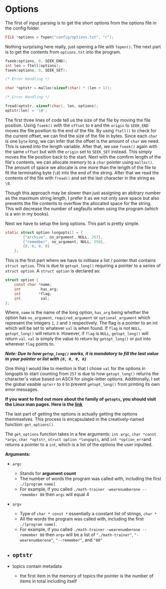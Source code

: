# Options
The first of input parsing is to get the short options from the options file in the config folder.

```c
FILE *options = fopen("config/options.txt", "r");
```

Nothing surprising here really, just opening a file with `fopen()`. The next part is to get the contents from `options.txt` into the program.

```c
fseek(options, 0, SEEK_END);
int len = ftell(options);
fseek(options, 0, SEEK_SET);

/* Error Handling */

char *optstr = malloc(sizeof(char) * (len + 1));

/* Error Handling */

fread(optstr, sizeof(char), len, options);
optstr[len] = '\0';
```

The first three lines of code tell us the size of the file by moving the file position. Using `fseek()` with the `offset` to `0` and the `origin` to `SEEK_END` moves the file position to the end of the file. By using `ftell()` to check for the current offset, we can find the size of the file in bytes. Since each `char` is one `byte` long, we can infer that the offset is the amount of `char` we need. This is saved into the length variable. After that, we use `fseek()` again with the same `offset` but with the `origin` set to `SEEK_SET` instead. This simply moves the file position back to the start. Next with the comfirm length of the file's contents, we can allocate memory to a `char` pointer using `malloc()`. The amount of space we allocate is one more than the length of the file to fit the terminating byte (`\0`) into the end of the string. After that we read the contents of the file with `fread()` and set the last character in the string as `\0`.

Though this approach may be slower than just assigning an abitrary number as the maximum string length, I prefer it as we not only save space but also prevents the file contents to overflow the allocated space for the string. This will decrease the number of segfaults when using the program (which is a win in my books).

Next we have to setup the long options. This part is pretty simple.

```c
static struct option longopts[] = {
        {"archive", no_argument, NULL, 257},
        {"remember", no_argument, NULL, 258},
        {0, 0, 0, 0}
    };
```

This is the first part where we have to initliase a list / pointer that contains `struct option`. This is due to `getopt_long()` requiring a pointer to a series of `struct option`. A `struct option` is declared as:

```c
struct option {
    const char *name;
    int         has_arg;
    int        *flag;
    int         val;
};
```

Where, `name` is the name of the long option, `has_arg` being whether the option has `no_argument`, `required_argument` or `optional_argument` which represent the integers `1`, `2` and `3` respectively. The flag is a pointer to an int which will be set to whatever `val` is when found. If `flag` is not `NULL`, `getopt_long()` will return `0`. However, if `flag` is `NULL`, `getopt_long()` will return `val`. `val` is simply the value to return by `getopt_long()` or put into wherever `flag` points to.

***Note: Due to how `getop_long()` works, it is mandatory to fill the last value in your pointer or list with `{0, 0, 0, 0}`***

One thing I would like to mention is that I chose `val` for the options in longopts to start counting from `257` is due to how `getopt_long()` returns the character's value based on ASCII for single-letter options. Additionally, I set the global vaiable `opterr` to `0` to prevent `getopt_long()` from printing its own error messages.

**If you want to find out more about the family of `getopts`, you should visit the Linux man pages. Here is the [link](https://linux.die.net/man/3/getopt_long)**

The last part of getting the options is actually getting the options themmselves. This process is encapsulated in the creatively-named function: `get_options()`.

The `get_options` function takes in a few arguments: `int argc`, `char *const *argv`, `char *optstr`, `struct option *longopts`, and `int *option_err`and returns a pointer to a `int`, which is a list of the options the user inputted.

**Arguments:**
- `argc` 
    - Stands for **argument count**
    - The number of words the program was called with, including the first `./[program name]`
    - For example, if you called `./math-trainer -wearenumberone --remember 80` then `argc` will equal 4
- `argv`
    - Type of `char * const *` essentially a constant list of strings, `char *`
    - All the words the program was called with, including the first `./[program name]`.
    - For example, if you called `./math-trainer -wearenumberone --remember 80` then `argv` will be a list of `"./math-trainer"`, `"-wearenumberone"`, `"--remember"`, and `"80"`
- `optstr`
    - 

- topics contain metadata
    - the first item in the memory of topics the pointer is the number of items in total including itself